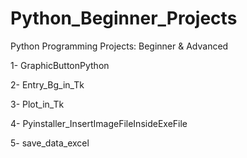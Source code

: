 # Python_Beginner_Projects
Python Programming Projects: Beginner & Advanced

1- GraphicButtonPython

2- Entry_Bg_in_Tk

3- Plot_in_Tk

4- Pyinstaller_InsertImageFileInsideExeFile

5- save_data_excel
